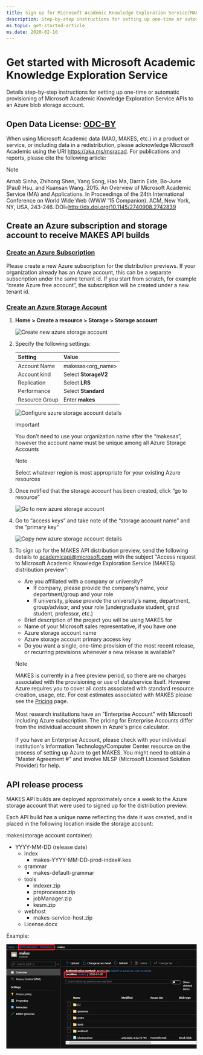 ```yaml
---
title: Sign up for Microsoft Academic Knowledge Exploration Service(MAKES) distribution
description: Step-by-step instructions for setting up one-time or automatic provisioning of MAKES to an Azure blob storage account
ms.topic: get-started-article
ms.date: 2020-02-10
---
```

# Get started with Microsoft Academic Knowledge Exploration Service

Details step-by-step instructions for setting up one-time or automatic provisioning of Microsoft Academic Knowledge Exploration Service APIs to an Azure blob storage account.

## Open Data License: [ODC-BY](https://opendatacommons.org/licenses/by/1.0/)

When using Microsoft Academic data (MAG, MAKES, etc.) in a product or service, or including data in a redistribution, please acknowledge Microsoft Academic using the URI https://aka.ms/msracad. For publications and reports, please cite the following article:

> [!NOTE]
> Arnab Sinha, Zhihong Shen, Yang Song, Hao Ma, Darrin Eide, Bo-June (Paul) Hsu, and Kuansan Wang. 2015. An Overview of Microsoft Academic Service (MA) and Applications. In Proceedings of the 24th International Conference on World Wide Web (WWW '15 Companion). ACM, New York, NY, USA, 243-246. DOI=http://dx.doi.org/10.1145/2740908.2742839

## Create an Azure subscription and storage account to receive MAKES API builds

### [Create an Azure Subscription](https://azure.microsoft.com/get-started)

Please create a new Azure subscription for the distribution previews. If your organization already has an Azure account, this can be a separate subscription under the same tenant id. If you start from scratch, for example “create Azure free account”, the subscription will be created under a new tenant id.

### [Create an Azure Storage Account](https://docs.microsoft.com/azure/storage/common/storage-quickstart-create-account?tabs=portal)

1. **Home > Create a resource > Storage > Storage account**

    ![Create new azure storage account](media/create-azure-storage-account.png "Create new azure storage account")

2. Specify the following settings:

    | Setting | Value |
    | --------| ----- |
    | Account Name | makesas<org_name> |
    | Account kind | Select **StorageV2** |
    | Replication | Select **LRS** |
    | Performance | Select **Standard** |
    | Resource Group | Enter **makes** |

    ![Configure azure storage account details](media/create-azure-storage-account-configure.png "Configure azure storage account details")

    > [!IMPORTANT]
    > You don’t need to use your organization name after the “makesas”, however the account name must be unique among all Azure Storage Accounts

    > [!NOTE]
    > Select whatever region is most appropriate for your existing Azure resources

3. Once notified that the storage account has been created, click “go to resource”

    ![Go to new azure storage account](media/create-azure-storage-account-go-to.png "Go to new azure storage account")

4. Go to “access keys” and take note of the “storage account name” and the “primary key”

    ![Copy new azure storage account details](media/create-azure-storage-account-copy-details.png "Copy new azure storage account details")

5. To sign up for the MAKES API distribution preview, send the following details to <a href="mailto:academicapi@microsoft.com?subject=Access request to Microsoft Academic Knowledge Exploration Service (MAKES) distribution preview">academicapi@microsoft.com</a> with the subject "Access request to Microsoft Academic Knowledge Exploration Service (MAKES) distribution preview":

    - Are you affiliated with a company or university?
        - If company, please provide the company’s name, your department/group and your role
        - If university, please provide the university’s name, department, group/advisor, and your role (undergraduate student, grad student, professor, etc.)
    - Brief description of the project you will be using MAKES for
    - Name of your Microsoft sales representative, if you have one
    - Azure storage account name
    - Azure storage account primary access key
    - Do you want a single, one-time provision of the most recent release, or recurring provisions whenever a new release is available?

    > [!NOTE]
    > MAKES is currently in a free preview period, so there are no charges associated with the provisioning or use of data/service itself. However Azure requires you to cover all costs associated with standard resource creation, usage, etc. For cost estimates associated with MAKES please see the [Pricing](resources-pricing.md) page. <br/><br/>Most research institutions have an "Enterprise Account" with Microsoft including Azure subscription. The pricing for Enterprise Accounts differ from the individual account shown in Azure's price calculator. <br/><br/>If you have an Enterprise Account, please check with your individual institution's Information Technology/Computer Center resource on the process of setting up Azure to get MAKES. You might need to obtain a "Master Agreement #" and involve MLSP (Microsoft Licensed Solution Provider) for help.

## API release process

MAKES API builds are deployed approximately once a week to the Azure storage account that were used to signed up for the distribution preview.

Each API build has a unique name reflecting the date it was created, and is placed in the following location inside the storage account:

makes(storage account container)
  - YYYY-MM-DD (release date)
    - index
      - makes-YYYY-MM-DD-prod-index#.kes
    - grammar
      - makes-default-grammar
    - tools
      - indexer.zip
      - preprocessor.zip
      - jobManager.zip
      - kesm.zip
    - webhost
      - makes-service-host.zip
    - License.docx

Example:

![API release location in blob storage](media/api-release-location.png "API release location in blob storage")
